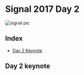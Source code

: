 # Signal 2017 Day 2

![signal pic](pics/signal_open.png)

## Index
* [Day 2 Keynote](#day-2-keynote)

## Day 2 keynote
